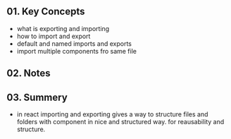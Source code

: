 ## 01. Key Concepts
* what is exporting and importing
* how to import and export
* default and named imports and exports
* import multiple components fro same file


## 02. Notes



## 03. Summery
* in react importing and exporting gives a way to structure files and folders with component in nice and structured way. for reausability and structure. 